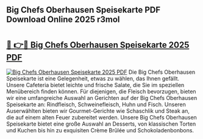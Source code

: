 ## Big Chefs Oberhausen Speisekarte PDF Download Online 2025 r3mol

# <h2><a href="http://gc9m4mw.nevu.top/?p=Big+Chefs+Oberhausen+Speisekarte">🔗 👉🔴 Big Chefs Oberhausen Speisekarte 2025 PDF</a></h2>

[![Big Chefs Oberhausen Speisekarte 2025 PDF](https://i.imgur.com/dBaPXMq.png)](http://gc9m4mw.nevu.top/?p=Big+Chefs+Oberhausen+Speisekarte)
Die Big Chefs Oberhausen Speisekarte ist eine Gelegenheit, etwas zu wählen, das Ihnen gefällt. Unsere Cafeteria bietet leichte und frische Salate, die Sie im speziellen Menübereich finden können. Für diejenigen, die Fleisch bevorzugen, bieten wir eine umfangreiche Auswahl an Gerichten auf der Big Chefs Oberhausen Speisekarte an: Rindfleisch, Schweinefleisch, Huhn und Fisch. Unseren Auserwählten bieten wir Gourmet-Gerichte wie Schaschlik und Steak an, die auf einem alten Feuer zubereitet werden. Unsere Big Chefs Oberhausen Speisekarte bietet eine große Auswahl an Desserts, von klassischen Torten und Kuchen bis hin zu exquisiten Crème Brûlée und Schokoladenbonbons.
